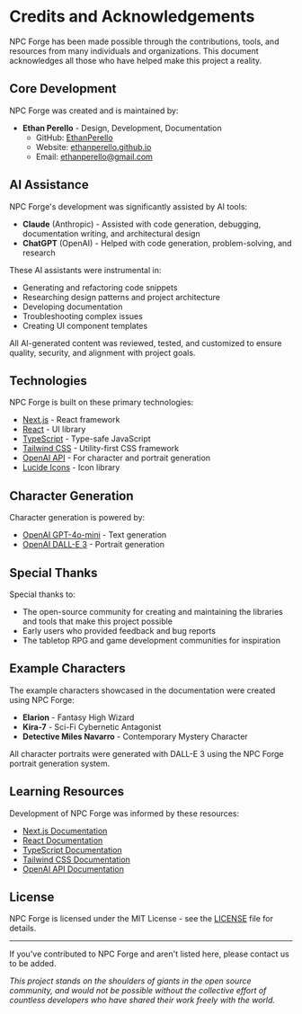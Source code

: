 # Credits and Acknowledgements

NPC Forge has been made possible through the contributions, tools, and resources from many individuals and organizations. This document acknowledges all those who have helped make this project a reality.

## Core Development

NPC Forge was created and is maintained by:

- **Ethan Perello** - Design, Development, Documentation
  - GitHub: [EthanPerello](https://github.com/EthanPerello)
  - Website: [ethanperello.github.io](https://ethanperello.github.io)
  - Email: [ethanperello@gmail.com](mailto:ethanperello@gmail.com)

## AI Assistance

NPC Forge's development was significantly assisted by AI tools:

- **Claude** (Anthropic) - Assisted with code generation, debugging, documentation writing, and architectural design
- **ChatGPT** (OpenAI) - Helped with code generation, problem-solving, and research

These AI assistants were instrumental in:
- Generating and refactoring code snippets
- Researching design patterns and project architecture
- Developing documentation
- Troubleshooting complex issues
- Creating UI component templates

All AI-generated content was reviewed, tested, and customized to ensure quality, security, and alignment with project goals.

## Technologies

NPC Forge is built on these primary technologies:

- [Next.js](https://nextjs.org/) - React framework
- [React](https://react.dev/) - UI library
- [TypeScript](https://www.typescriptlang.org/) - Type-safe JavaScript
- [Tailwind CSS](https://tailwindcss.com/) - Utility-first CSS framework
- [OpenAI API](https://openai.com/api/) - For character and portrait generation
- [Lucide Icons](https://lucide.dev/) - Icon library

## Character Generation

Character generation is powered by:

- [OpenAI GPT-4o-mini](https://openai.com/) - Text generation
- [OpenAI DALL-E 3](https://openai.com/) - Portrait generation

## Special Thanks

Special thanks to:

- The open-source community for creating and maintaining the libraries and tools that make this project possible
- Early users who provided feedback and bug reports
- The tabletop RPG and game development communities for inspiration

## Example Characters

The example characters showcased in the documentation were created using NPC Forge:

- **Elarion** - Fantasy High Wizard
- **Kira-7** - Sci-Fi Cybernetic Antagonist
- **Detective Miles Navarro** - Contemporary Mystery Character

All character portraits were generated with DALL-E 3 using the NPC Forge portrait generation system.

## Learning Resources

Development of NPC Forge was informed by these resources:

- [Next.js Documentation](https://nextjs.org/docs)
- [React Documentation](https://react.dev/)
- [TypeScript Documentation](https://www.typescriptlang.org/docs/)
- [Tailwind CSS Documentation](https://tailwindcss.com/docs)
- [OpenAI API Documentation](https://platform.openai.com/docs/)

## License

NPC Forge is licensed under the MIT License - see the [LICENSE](license.md) file for details.

---

If you've contributed to NPC Forge and aren't listed here, please contact us to be added.

*This project stands on the shoulders of giants in the open source community, and would not be possible without the collective effort of countless developers who have shared their work freely with the world.*